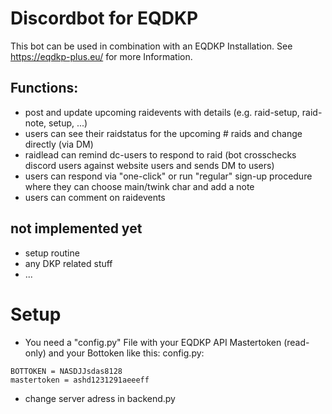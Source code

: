 # Discordbot for EQDKP
This bot can be used in combination with an EQDKP Installation.
See https://eqdkp-plus.eu/ for more Information.


## Functions:
- post and update upcoming raidevents with details (e.g. raid-setup, raid-note, setup, ...)
- users can see their raidstatus for the upcoming # raids and change directly (via DM)
- raidlead can remind dc-users to respond to raid (bot crosschecks discord users against website users and sends DM to users)
- users can respond via "one-click" or run "regular" sign-up procedure where they can choose main/twink char and add a note
- users can comment on raidevents

## not implemented yet
- setup routine
- any DKP related stuff
- ...

# Setup
- You need a "config.py" File with your EQDKP API Mastertoken (read-only) and your Bottoken like this:
config.py:
```
BOTTOKEN = NASDJJsdas8128
mastertoken = ashd1231291aeeeff
```

- change server adress in backend.py